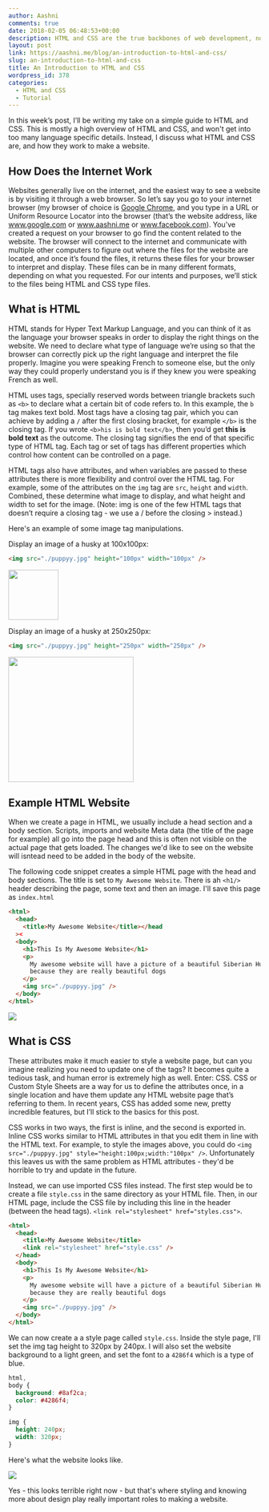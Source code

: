 ```yaml
---
author: Aashni
comments: true
date: 2018-02-05 06:48:53+00:00
description: HTML and CSS are the true backbones of web development, no matter what other framework or language you decide to use. Here's an brief glance explaining what the two are.
layout: post
link: https://aashni.me/blog/an-introduction-to-html-and-css/
slug: an-introduction-to-html-and-css
title: An Introduction to HTML and CSS
wordpress_id: 378
categories:
  - HTML and CSS
  - Tutorial
---
```


In this week’s post, I’ll be writing my take on a simple guide to HTML and CSS. This is mostly a high overview of HTML and CSS, and won't get into too many language specific details. Instead, I discuss what HTML and CSS are, and how they work to make a website.

## How Does the Internet Work

Websites generally live on the internet, and the easiest way to see a website is by visiting it through a web browser. So let’s say you go to your internet browser (my browser of choice is [Google Chrome](https://www.google.ca/chrome/browser/features.html?brand=CHBD&ds_kid=43700017582260978&gclid=EAIaIQobChMIvteSpIWO2QIVxbXACh0kkgLuEAAYASABEgKnbPD_BwE&gclsrc=aw.ds&dclid=CN_ZtqaFjtkCFR6zTwod5rwA9Q), and you type in a URL or Uniform Resource Locator into the browser (that’s the website address, like www.google.com or www.aashni.me or www.facebook.com). You’ve created a request on your browser to go find the content related to the website. The browser will connect to the internet and communicate with multiple other computers to figure out where the files for the website are located, and once it’s found the files, it returns these files for your browser to interpret and display. These files can be in many different formats, depending on what you requested. For our intents and purposes, we’ll stick to the files being HTML and CSS type files.

## What is HTML

HTML stands for Hyper Text Markup Language, and you can think of it as the language your browser speaks in order to display the right things on the website. We need to declare what type of language we’re using so that the browser can correctly pick up the right language and interpret the file properly. Imagine you were speaking French to someone else, but the only way they could properly understand you is if they knew you were speaking French as well.

HTML uses tags, specially reserved words between triangle brackets such as `<b>` to declare what a certain bit of code refers to. In this example, the `b` tag makes text bold. Most tags have a closing tag pair, which you can achieve by adding a `/` after the first closing bracket, for example `</b>` is the closing tag. If you wrote `<b>his is bold text</b>`, then you’d get **this is bold text** as the outcome. The closing tag signifies the end of that specific type of HTML tag. Each tag or set of tags has different properties which control how content can be controlled on a page.

HTML tags also have attributes, and when variables are passed to these attributes there is more flexibility and control over the HTML tag. For example, some of the attributes on the `img` tag are `src`, `height` and `width`. Combined, these determine what image to display, and what height and width to set for the image. (Note: img is one of the few HTML tags that doesn’t require a closing tag - we use a / before the closing > instead.)

Here's an example of some image tag manipulations.

Display an image of a husky at 100x100px:

```html
<img src="./puppyy.jpg" height="100px" width="100px" />
```

<img src="./puppyy.jpg" height="100px" width="100px" />

Display an image of a husky at 250x250px:

```html
<img src="./puppyy.jpg" height="250px" width="250px" />
```

<img src="./puppyy.jpg" height="250px" width="250px" />

## Example HTML Website

When we create a page in HTML, we usually include a head section and a body section. Scripts, imports and website Meta data (the title of the page for example) all go into the page head and this is often not visible on the actual page that gets loaded. The changes we'd like to see on the website will isntead need to be added in the body of the website.

The following code snippet creates a simple HTML page with the head and body sections. The title is set to `My Awesome Website`. There is ah `<h1/>` header describing the page, some text and then an image. I'll save this page as `index.html`

```html
<html>
  <head>
    <title>My Awesome Website</title></head
  ><
  <body>
    <h1>This Is My Awesome Website</h1>
    <p>
      My awesome website will have a picture of a beautiful Siberian Husky
      because they are really beautiful dogs
    </p>
    <img src="./puppyy.jpg" />
  </body>
</html>
```

[![](./awesomewebsite-1024x955.png)](./awesomewebsite.png)

## What is CSS

These attributes make it much easier to style a website page, but can you imagine realizing you need to update one of the tags? It becomes quite a tedious task, and human error is extremely high as well. Enter: CSS. CSS or Custom Style Sheets are a way for us to define the attributes once, in a single location and have them update any HTML website page that’s referring to them. In recent years, CSS has added some new, pretty incredible features, but I’ll stick to the basics for this post.

CSS works in two ways, the first is inline, and the second is exported in. Inline CSS works similar to HTML attributes in that you edit them in line with the HTML text. For example, to style the images above, you could do `<img src="./puppyy.jpg" style="height:100px;width:"100px" />`. Unfortunately this leaves us with the same problem as HTML attributes - they'd be horrible to try and update in the future.

Instead, we can use imported CSS files instead. The first step would be to create a file `style.css` in the same directory as your HTML file. Then, in our HTML page, include the CSS file by including this line in the header (between the head tags). `<link rel="stylesheet" href="styles.css">`.

```html
<html>
  <head>
    <title>My Awesome Website</title>
    <link rel="stylesheet" href="style.css" />
  </head>
  <body>
    <h1>This Is My Awesome Website</h1>
    <p>
      My awesome website will have a picture of a beautiful Siberian Husky
      because they are really beautiful dogs
    </p>
    <img src="./puppyy.jpg" />
  </body>
</html>
```

We can now create a a style page called `style.css`. Inside the style page, I'll set the img tag height to 320px by 240px. I will also set the website background to a light green, and set the font to a `4286f4` which is a type of blue.

```css
html,
body {
  background: #8af2ca;
  color: #4286f4;
}

img {
  height: 240px;
  width: 320px;
}
```

Here's what the website looks like.

[![](./awesomewebsite2-1024x628.png)](./awesomewebsite2-1024x628.png)

Yes - this looks terrible right now - but that's where styling and knowing more about design play really important roles to making a website.
